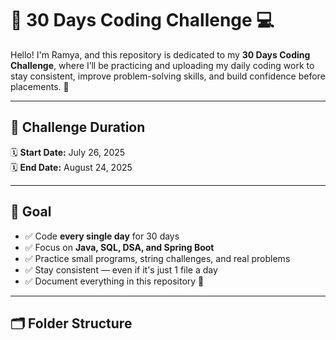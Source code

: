 
# 🚀 30 Days Coding Challenge 💻

Hello! I'm Ramya, and this repository is dedicated to my **30 Days Coding Challenge**, where I’ll be practicing and uploading my daily coding work to stay consistent, improve problem-solving skills, and build confidence before placements. 💪

---

## 📅 Challenge Duration

🗓️ **Start Date:** July 26, 2025  
🗓️ **End Date:** August 24, 2025

---

## 🎯 Goal

- ✅ Code **every single day** for 30 days
- ✅ Focus on **Java, SQL, DSA, and Spring Boot**
- ✅ Practice small programs, string challenges, and real problems
- ✅ Stay consistent — even if it's just 1 file a day
- ✅ Document everything in this repository 📂

---

## 🗂️ Folder Structure

